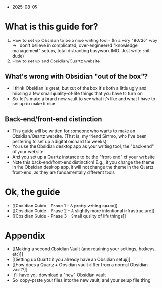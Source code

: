 - 2025-08-05
# What is this guide for?
1. How to set up Obsidian to be a nice writing tool
		- (In a very "80/20" way → I don't believe in complicated, over-engineered "knowledge management" setups, total distracting busywork IMO. Just write shit dude)
2. How to set up and Obsidian/Quartz website
## What's wrong with Obsidian "out of the box"?
- I think Obsidian is great, but out of the box it's both a little ugly and missing a few small quality-of-life things that you have to turn on
- So, let's make a brand new vault to see what it's like and what I have to set up to make it nice
## Back-end/front-end distinction
- This guide will be written for someone who wants to make an Obsidian/Quartz website. (That is, my friend Simmo, who I've been pestering to set up a digital orchard for weeks)
- You use the Obsidian desktop app as your writing tool, the "back-end" of your website
- And you set up a Quartz instance to be the "front-end" of your website
- Note this back-end/front-end distinction! E.g., if you change the theme in the Obsidian desktop app, it will not change the theme in the Quartz front-end, as they are fundamentally different tools
# Ok, the guide
- [[Obsidian Guide - Phase 1 - A pretty writing space]]
- [[Obsidian Guide - Phase 2 - A slightly more intentional infrastructure]]
- [[Obsidian Guide - Phase 3 - Small quality of life things]]
# Appendix
- [[Making a second Obsidian Vault (and retaining your settings, hotkeys, etc)]]
- [[Setting up Quartz if you already have an Obsidian setup]]
- [[How does a Quartz + Obsidian vault differ from a normal Obsidian vault?]]
- It'll have you download a "new" Obsidian vault
- So, copy-paste your files into the new vault, and your setup file thing